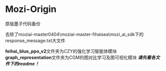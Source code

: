 # Mozi-Origin
原版墨子代码备份

去除了moziai-master0404\moziai-master-fihaisea\mozi_ai_sdk下的response_message.txt大文件

**feihai_blue_ppo_v2**文件夹为CZY的强化学习智能体模块
**graph_representation**文件夹为CGM的图对比学习及图可视化模块
***请先看各文件下的readme！***
